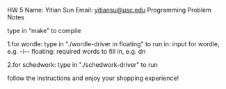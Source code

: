 HW 5
Name: Yitian Sun
Email: yitiansu@usc.edu
Programming Problem Notes

type in “make” to compile

1.for wordle: type in "./wordle-driver in floating" to run 
in: input for wordle, e.g. -i--
floating: required words to fill in, e.g. dn

2.for schedwork: type in "./schedwork-driver" to run 


follow the instructions and enjoy your shopping experience!